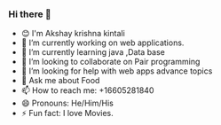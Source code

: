 ### Hi there 👋


- 😊 I'm Akshay krishna kintali
- 🔭 I’m currently working on web applications.
- 🌱 I’m currently learning java ,Data base
- 👯 I’m looking to collaborate on Pair programming
- 🤔 I’m looking for help with web apps advance topics
- 💬 Ask me about Food
- 📫 How to reach me: +16605281840
- 😄 Pronouns: He/Him/His
- ⚡ Fun fact: I love Movies.

